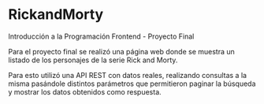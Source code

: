 # RickandMorty
Introducción a la Programación Frontend - Proyecto Final

Para el proyecto final se realizó una página web donde se muestra un 
listado de los personajes de la serie Rick and Morty.

Para esto utilizó una API REST con datos reales, realizando consultas a la misma pasándole distintos 
parámetros que permitieron paginar la búsqueda y mostrar los datos obtenidos como respuesta.

